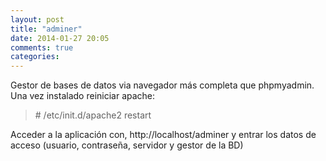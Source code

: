 ```yaml
---
layout: post
title: "adminer"
date: 2014-01-27 20:05
comments: true
categories: 
---
```

Gestor de bases de datos via navegador más completa que phpmyadmin. Una vez instalado reiniciar apache:

>\# /etc/init.d/apache2 restart

Acceder a la aplicación con, http://localhost/adminer y entrar los datos de acceso (usuario, contraseña, servidor y gestor de la BD)


